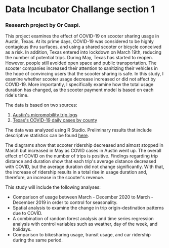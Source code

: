 # Data Incubator Challange section 1
### Research project by Or Caspi.

This project examines the effect of COVID-19 on scooter sharing usage in Austin, Texas.
At its prime days, COVID-19 was considered to be highly contagious thru surfaces, and using a shared scooter or bicycle conceived as a risk. In addition, Texas entered into lockdown on March 19th, reducing the number of potential trips.
During May, Texas has started to reopen. However, people still avoided open space and public transportation. The scooter companies increased their attention to sanitizing their vehicles in the hope of convincing users that the scooter sharing is safe.
In this study, I examine whether scooter usage decrease increased or did not affect by COVID-19. More importantly, I specifically examine how the total usage duration has changed, as the scooter payment model is based on each ride's time. 

The data is based on two sources:
1. [Austin's micromobility trip logs](https://data.austintexas.gov/Transportation-and-Mobility/Dockless-Vehicle-Trips/7d8e-dm7r)
2. [Texas's COVID-19 daily cases by county](https://dshs.texas.gov/coronavirus/additionaldata.aspx)

The data was analyzed using R Studio.
Preliminary results that include descriptive statistics can be found [here](https://htmlpreview.github.io/?https://raw.githubusercontent.com/caspior/DIC1/main/Section1.html).

The diagrams show that scooter ridership decreased and almost stopped in March but increased in May as COVID cases in Austin went up. The overall effect of COVID on the number of trips is positive. Findings regarding trip distance and duration show that each trip's average distance decreased with COVID, but the average duration did not change significantly. With that, the increase of ridership results in a total rise in usage duration and, therefore, an increase in the scooter's revenue.

This study will include the following analyses:
- Comparison of usage between March - December 2020 to March - December 2019 in order to control for seasonality.
- Spatial analysis to examine the change in trip origin-destination patterns due to COVID.
- A combination of random forest analysis and time series regression analysis with control variables such as weather, day of the week, and holidays.
- Comparison to bikesharing usage, transit usage, and car ridership during the same period.
